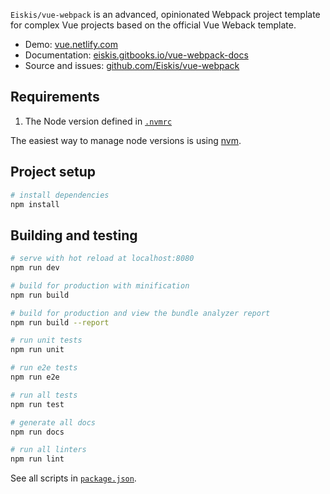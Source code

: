 `Eiskis/vue-webpack` is an advanced, opinionated Webpack project template for complex Vue projects based on the official Vue Weback template.

- Demo: [vue.netlify.com](https://vue.netlify.com/)
- Documentation: [eiskis.gitbooks.io/vue-webpack-docs](https://eiskis.gitbooks.io/vue-webpack-docs/)
- Source and issues: [github.com/Eiskis/vue-webpack](https://github.com/Eiskis/vue-webpack)

## Requirements

1. The Node version defined in [`.nvmrc`](./.nvmrc)

The easiest way to manage node versions is using [nvm](https://github.com/creationix/nvm).

## Project setup

``` bash
# install dependencies
npm install
```

## Building and testing

``` bash
# serve with hot reload at localhost:8080
npm run dev

# build for production with minification
npm run build

# build for production and view the bundle analyzer report
npm run build --report

# run unit tests
npm run unit

# run e2e tests
npm run e2e

# run all tests
npm run test

# generate all docs
npm run docs

# run all linters
npm run lint
```

See all scripts in [`package.json`](./package.json).
